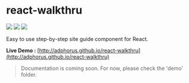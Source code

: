# react-walkthru
![](https://badge.fury.io/js/react-walkthru.svg)
![](https://david-dm.org/Adphorus/react-walkthru.svg)
![](https://david-dm.org/Adphorus/react-walkthru/dev-status.svg)

Easy to use step-by-step site guide component for React.

**Live Demo :** [http://adphorus.github.io/react-walkthru](http://adphorus.github.io/react-walkthru)

> Documentation is coming soon. For now, please check the 'demo' folder.
